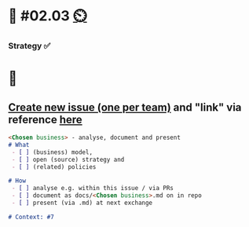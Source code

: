 # 💪 #02.03 [⏲️](https://youtu.be/h1uaTOmvZbA)

### Strategy ✅

# 🏅

[Create new issue (one per team)](https://github.com/digital-sustainability/module-eoss-hs22-sandbox/issues/new) and "link" via reference [here](https://github.com/digital-sustainability/module-eoss-hs22-sandbox/issues/7)
--
```md
<Chosen business> - analyse, document and present 
# What
 - [ ] (business) model, 
 - [ ] open (source) strategy and 
 - [ ] (related) policies

# How
 - [ ] analyse e.g. within this issue / via PRs
 - [ ] document as docs/<Chosen business>.md on in repo 
 - [ ] present (via .md) at next exchange

# Context: #7
```